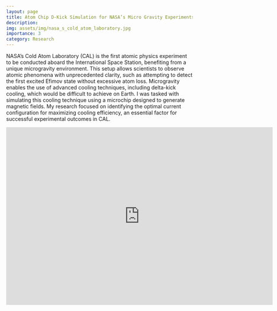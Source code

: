 ```yaml
---
layout: page
title: Atom Chip D-Kick Simulation for NASA’s Micro Gravity Experiments in IIS
description: 
img: assets/img/nasa_s_cold_atom_laboratory.jpg
importance: 3
category: Research
---
```

NASA’s Cold Atom Laboratory (CAL) is the first atomic physics experiment to be conducted aboard the International Space Station, benefiting from a unique microgravity environment. This setup allows scientists to observe atomic phenomena with unprecedented clarity, such as attempting to detect the first excited Efimov state without excessive atom loss. Microgravity enables the use of advanced cooling techniques, including delta-kick cooling, which would be difficult to achieve on Earth.
I was tasked with simulating this cooling technique using a microchip designed to generate magnetic fields. My research focused on identifying the optimal current configuration for maximizing cooling efficiency, an essential factor for successful experimental outcomes in CAL.

<iframe width="720" height="480" src="https://www.youtube.com/embed/sg9vuqvpKRQ?si=ooI5lAQ3ur93-svi" title="YouTube video player" frameborder="0" allow="accelerometer; autoplay; clipboard-write; encrypted-media; gyroscope; picture-in-picture; web-share" referrerpolicy="strict-origin-when-cross-origin" allowfullscreen></iframe>
